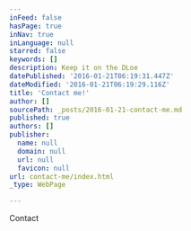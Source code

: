 ```yaml
---
inFeed: false
hasPage: true
inNav: true
inLanguage: null
starred: false
keywords: []
description: Keep it on the DLoe
datePublished: '2016-01-21T06:19:31.447Z'
dateModified: '2016-01-21T06:19:29.116Z'
title: 'Contact me!'
author: []
sourcePath: _posts/2016-01-21-contact-me.md
published: true
authors: []
publisher:
  name: null
  domain: null
  url: null
  favicon: null
url: contact-me/index.html
_type: WebPage

---
```

Contact